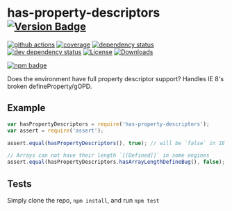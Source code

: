 # has-property-descriptors <sup>[![Version Badge][npm-version-svg]][package-url]</sup>

[![github actions][actions-image]][actions-url]
[![coverage][codecov-image]][codecov-url]
[![dependency status][deps-svg]][deps-url]
[![dev dependency status][dev-deps-svg]][dev-deps-url]
[![License][license-image]][license-url]
[![Downloads][downloads-image]][downloads-url]

[![npm badge][npm-badge-png]][package-url]

Does the environment have full property descriptor support? Handles IE 8's broken defineProperty/gOPD.

## Example

```js
var hasPropertyDescriptors = require('has-property-descriptors');
var assert = require('assert');

assert.equal(hasPropertyDescriptors(), true); // will be `false` in IE 6-8, and ES5 engines

// Arrays can not have their length `[[Defined]]` in some engines
assert.equal(hasPropertyDescriptors.hasArrayLengthDefineBug(), false); // will be `true` in Firefox 4-22, and node v0.6
```

## Tests
Simply clone the repo, `npm install`, and run `npm test`

[package-url]: https://npmjs.org/package/has-property-descriptors
[npm-version-svg]: https://versionbadg.es/inspect-js/has-property-descriptors.svg
[deps-svg]: https://david-dm.org/inspect-js/has-property-descriptors.svg
[deps-url]: https://david-dm.org/inspect-js/has-property-descriptors
[dev-deps-svg]: https://david-dm.org/inspect-js/has-property-descriptors/dev-status.svg
[dev-deps-url]: https://david-dm.org/inspect-js/has-property-descriptors#info=devDependencies
[npm-badge-png]: https://nodei.co/npm/has-property-descriptors.png?downloads=true&stars=true
[license-image]: https://img.shields.io/npm/l/has-property-descriptors.svg
[license-url]: LICENSE
[downloads-image]: https://img.shields.io/npm/dm/has-property-descriptors.svg
[downloads-url]: https://npm-stat.com/charts.html?package=has-property-descriptors
[codecov-image]: https://codecov.io/gh/inspect-js/has-property-descriptors/branch/main/graphs/badge.svg
[codecov-url]: https://app.codecov.io/gh/inspect-js/has-property-descriptors/
[actions-image]: https://img.shields.io/endpoint?url=https://github-actions-badge-u3jn4tfpocch.runkit.sh/inspect-js/has-property-descriptors
[actions-url]: https://github.com/in
